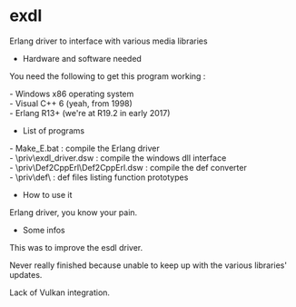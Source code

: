 # exdl

Erlang driver to interface with various media libraries

* Hardware and software needed

You need the following to get this program working :

\- Windows x86 operating system<br>
\- Visual C++ 6 (yeah, from 1998)<br>
\- Erlang R13+ (we're at R19.2 in early 2017)<br>

* List of programs

\- Make_E.bat : compile the Erlang driver<br>
\- \\priv\\exdl_driver.dsw : compile the windows dll interface<br>
\- \\priv\\Def2CppErl\\Def2CppErl.dsw : compile the def converter<br>
\- \\priv\\def\\ : def files listing function prototypes<br>

* How to use it

Erlang driver, you know your pain.

* Some infos

This was to improve the esdl driver.

Never really finished because unable to keep up with the various libraries' updates.

Lack of Vulkan integration.
